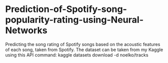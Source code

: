 # Prediction-of-Spotify-song-popularity-rating-using-Neural-Networks
Predicting the song rating of Spotify songs based on the acoustic features of each song, taken from Spotify.
The dataset can be taken from my Kaggle using this API command: kaggle datasets download -d noelko/tracks
 
